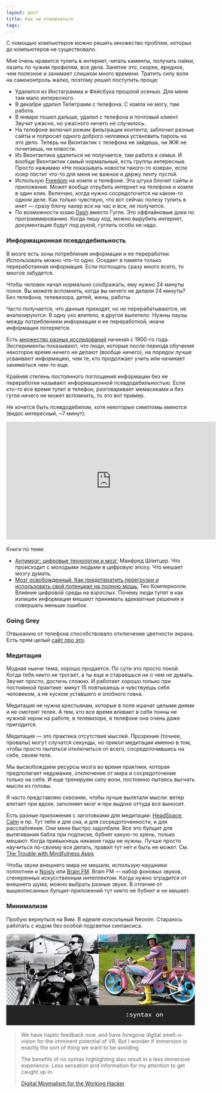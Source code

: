 ```yaml
---
layout: post
title: Как не отвлекаться
tags: 
---
```


С помощью компьютеров можно решить множество проблем, которых до компьютеров не существовало.

Мне очень нравится тупить в интернет, читать каменты, получать лайки, лазить по чужим профилям, все дела. Занятие это, скорее, вредное, чем полезное и занимает слишком много времени. Тратить силу воли на самоконтроль жалко, поэтому решил поступить проще:

- Удалился из Инстаграмма и Фейсбука прошлой осенью. Для меня там мало интересного.
- В декабре удалил Телеграмм с телефона. С компа не могу, там работа.
- В январе пошел дальше, удалил с телефона и почтовый клиент. Звучит ужасно, но ужасного ничего не случилось.
- На телефоне включил режим фильтрации контента, заблочил разные сайты и попросил одного доброго человека установить пароль на это дело. Теперь ни Вконтактик с телефона не зайдешь, ни ЖЖ не почитаешь, ни новости.
- Из Вконтактика удалиться не получается, там работа и семья. И вообще Вконтактик самый нормальный, есть группы интересные. Просто нажимаю «Не показывать новости такого-то юзера», если юзер постит что-то для меня не важное и держу ленту пустой.
- Использую [Freedom](https://freedom.to) на компе и телефоне. Эта штука блочит сайты и приложения. Может вообще отрубить интернет на телефоне и компе в один клик. Включаю, когда нужно сосредоточится на каком-то одном деле. Как только чувствую, что вот сейчас полезу тупить в инет — сразу блочу нахер все на час и все, не получится.
- По возможности юзаю [Dash](https://kapeli.com/dash) вместо Гугля. Это оффлайновые доки по программированию. Когда пишу код, можно вырубить интернет, документация будут под рукой, гуглить особо не надо.

### Информационная псевдодебильность
В мозге есть зоны потребления информации и ее переработки. Использовать можно что-то одно. Оседает в памяти только переработанная информация. Если поглощать сразу много всего, то многое забудется.

Чтобы человек начал нормально соображать, ему нужно 24 минуты покоя. Вы можете вспомнить, когда вы ничего не делали 24 минуты? Без телефона, телевизора, детей, жены, работы.

Часто получается, что данные приходят, но не перерабатываются, не анализируются. В одну ухо влетело, в другое вылетело. Нужны паузы между потреблением информации и ее переработкой, иначе информация потеряется.

Есть [множество разных исследований](http://www.bbc.com/future/story/20180208-an-effortless-way-to-strengthen-your-memory) начиная с 1900-го года. Эксперименты показывают, что люди, которые после периода обучения некоторое время ничего не делают (вообще ничего), на порядок лучше усваивают информацию, чем те, кто продолжает учить или начинает заниматься чем-то еще.

Крайняя степень постоянного поглощения информации без ее переработки называют информационной псевдодебильностью. Если кто-то все время тупит в телефон, разговаривает мемасиками и без гугля ничего не может вспомнить, то это вот пример.

Не хочется быть псевдодебилом, хотя некоторые симптомы имеются (видос интересный, ~7 минут):
<iframe width="560" height="315" src="https://www.youtube.com/embed/wGB_z3mt_wI" frameborder="0" allow="autoplay; encrypted-media" allowfullscreen></iframe>

<br>

Книги по теме:
- [Антимозг: цифровые технологии и мозг](https://www.litres.ru/manfred-shpitcer/antimozg-cifrovye-tehnologii-i-mozg/), Манфред Шпитцер. Что происходит с молодыми людьми в цифровую эпоху. Что мешает мозгу думать.
- [Мозг освобожденный. Как предотвратить перегрузки и использовать свой потенциал на полную мощь](https://www.litres.ru/teo-kompernolle/mozg-osvobozhdennyy-kak-predotvratit-peregruzki-i-ispolzovat-svoy-potencial-na-polnuu-mosch/), Тео Компернолле. Влияние цифровой среды на взрослых. Почему люди тупят и как излишек информации мешают принимать адекватные решения и совершать меньше ошибок.

### Going Grey
Отвыканию от телефона способствовало отключение цветности экрана. Есть прям целый [сайт про это](https://gogray.today).

### Медитация
Модная нынче тема, хорошо продается. По сути это просто покой. Когда тебя никто не трогает, а ты еще и стараешься ни о чем не думать. Звучит просто, достичь сложно. И работает хорошо только при постоянной практике: минут 15 повтыкаешь и чувствуешь себя человеком, а не куском уставшего и злобного говна.

Медитация не нужна крестьянам, которые в поле ишачат целыми днями и не смотрят телек. А тем, кто все время вливает в себя тонны не нужной херни на работе, в телевизоре, в телефоне она очень даже пригодится.

Медитация — это практика отсутствия мыслей. Прозрения (точнее, провалы) могут случатся секунды, но прикол медитации именно в том, чтобы просто _пытаться_ отключиться от всего, сосредоточившись на себе, своем теле.

Мы высвобождаем ресурсы мозга во время практики, которая предполагает недумание, отключение от мира и сосредоточение только на себе. И еще тренируем силу воли, постоянно пытаясь выгнать мысли из головы.

Я часто представляю сквозняк, чтобы лучше вылетали мысли: ветер влетает при вдохе, заполняет мозг и при выдохе оттуда все выносит.

Есть разные приложения с заготовками для медитации: [HeadSpace](https://www.headspace.com/), [Calm](https://calm.com) и пр. Тут тебе и для сна, и для сосредоточенности, и для расслабления. Они меня быстро задолбали. Все это булщит для вытягивания бабла при подписке, бубнят какую-то хрень, только мешают. Когда привыкнешь никакие гиды не нужны. Лучше просто научиться по-своему все делать, правил тут нет и быть не может. См. [The Trouble with Mindfulness Apps](https://www.mindful.org/trouble-mindfulness-apps/)

Чтобы звуки внешнего мира не мешали, использую наушники поплотнее и [Noisly](https://www.noisli.com/) или [Brain FM](http://brain.fm/). Brain FM — набор фоновых звуков, сгенеренных искусственным интеллектом. Когда нужно оградится от внешнего шума, можно выбрать разные звуки. В отличие от вышеописанных булщит-приложений тут никто не бубнит и не мешает.

### Минимализм
Пробую вернуться на Вим. В идеале консольный Neovim. Стараюсь работать с кодом без особой подсветки синтаксиса.

![](/images/syntax_on.jpg)

<blockquote class="blockquote">
    <p>We have haptic feedback now, and have foregone digital smell-o-vision for the imminent potential of VR. But I wonder if immersion is exactly the sort of thing we want to be avoiding.</p>
    <p>The benefits of no syntax highlighting also result in a less immersive experience. Less sensation and information for my attention to get caught up in.</p>
    <footer class="blockquote-footer"><a href="http://blog.zdsmith.com/posts/digital-minimalism-for-the-working-hacker.html">Digital Minimalism for the Working Hacker</a></footer>
</blockquote>
